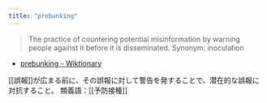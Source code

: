 ```yaml
---
title: "prebunking"
---
```


> The practice of countering potential misinformation by warning people against it before it is disseminated.
>  Synonym: inoculation
- [prebunking - Wiktionary](https://en.wiktionary.org/wiki/prebunking)

[[誤報]]が広まる前に、その誤報に対して警告を発することで、潜在的な誤報に対抗すること。
類義語：[[予防接種]]
